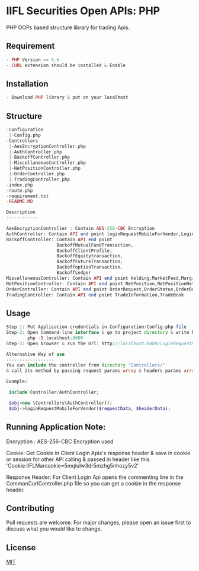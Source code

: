 # IIFL Securities Open APIs: PHP
PHP OOPs based structure library for trading Apis.


## Requirement
 ```php
 - PHP Version >= 5.6
 - CURL extension should be installed & Enable
 ```

## Installation
```php
- Download PHP library & put on your localhost
```
## Structure
```php
-Configuration
 |-Config.php
-Controllers
 |-AesEncryptionController.php
 |-AuthController.php
 |-BackoffController.php
 |-MiscellaneousController.php
 |-NetPositionController.php
 |-OrderController.php
 |-TradingController.php
-index.php
-route.php
-requirement.txt
-README.MD

Description
------------

AesEncryptionController : Contain AES-256-CBC Encryption
AuthController: Contain API end point loginRequestMobileForVendor,LoginRequest
BackoffController: Contain API end point
                   BackoffMutualFundTransaction,
                   BackoffClientProfile,
                   BackoffEquitytransaction,
                   BackoffFutureTransaction,
                   BackoffoptionTransaction,
                   BackoffLedger
MiscellaneousController: Contain API end point Holding,MarketFeed,Margin
NetPositionController: Contain API end point NetPosition,NetPositionNetWise
OrderController: Contain API end point OrderRequest,OrderStatus,OrderBookV2,PreOrdMarginCalculation
TradingController: Contain API end point TradeInformation,TradeBook


```
## Usage

```php
Step-1: Put Application credentials in Configuration/Config.php file
Step-2: Open Command-line interface & go to project directory & write below command
        php -S localhost:8000
Step-3: Open browser & run the Url: http://localhost:8000/LoginRequestMobileForVendor

Alternative Way of use
------------------
You can include the controller from directory "Controllers/"
& call its method by passing request params array & headers params array as two arguments.

Example:

 include Controller/AuthController;

 $obj=new \Controllers\AuthController();
 $obj->loginRequestMobileForVendor($requestData, $headerData);

```
## Running Application Note:
Encryption : AES-256-CBC Encryption used

Cookie: Get Cookie in Client Login Apis's response header & save in cookie or session for other API calling & passed in header like this.
'Cookie:IIFLMarcookie=5mqlulw3dr5mzhg5nhozy5v2'

Response Header: For Client Login Api opens the commenting line in the CommanCurlController.php file so you can get a cookie in the response header.


## Contributing
Pull requests are welcome. For major changes, please open an issue first to discuss what you would like to change.



## License
[MIT](https://choosealicense.com/licenses/mit/)